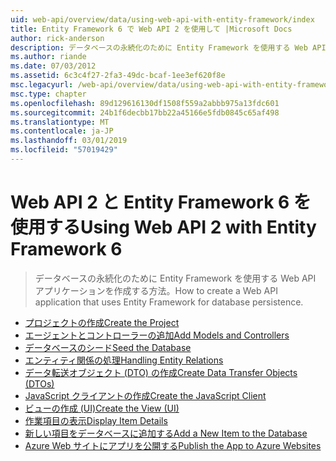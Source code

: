 ```yaml
---
uid: web-api/overview/data/using-web-api-with-entity-framework/index
title: Entity Framework 6 で Web API 2 を使用して |Microsoft Docs
author: rick-anderson
description: データベースの永続化のために Entity Framework を使用する Web API アプリケーションを作成する方法。
ms.author: riande
ms.date: 07/03/2012
ms.assetid: 6c3c4f27-2fa3-49dc-bcaf-1ee3ef620f8e
msc.legacyurl: /web-api/overview/data/using-web-api-with-entity-framework
msc.type: chapter
ms.openlocfilehash: 89d129616130df1508f559a2abbb975a13fdc601
ms.sourcegitcommit: 24b1f6decbb17bb22a45166e5fdb0845c65af498
ms.translationtype: MT
ms.contentlocale: ja-JP
ms.lasthandoff: 03/01/2019
ms.locfileid: "57019429"
---
```

<a name="using-web-api-2-with-entity-framework-6"></a><span data-ttu-id="89f25-103">Web API 2 と Entity Framework 6 を使用する</span><span class="sxs-lookup"><span data-stu-id="89f25-103">Using Web API 2 with Entity Framework 6</span></span>
====================
> <span data-ttu-id="89f25-104">データベースの永続化のために Entity Framework を使用する Web API アプリケーションを作成する方法。</span><span class="sxs-lookup"><span data-stu-id="89f25-104">How to create a Web API application that uses Entity Framework for database persistence.</span></span>


- [<span data-ttu-id="89f25-105">プロジェクトの作成</span><span class="sxs-lookup"><span data-stu-id="89f25-105">Create the Project</span></span>](part-1.md)
- [<span data-ttu-id="89f25-106">エージェントとコントローラーの追加</span><span class="sxs-lookup"><span data-stu-id="89f25-106">Add Models and Controllers</span></span>](part-2.md)
- [<span data-ttu-id="89f25-107">データベースのシード</span><span class="sxs-lookup"><span data-stu-id="89f25-107">Seed the Database</span></span>](part-3.md)
- [<span data-ttu-id="89f25-108">エンティティ関係の処理</span><span class="sxs-lookup"><span data-stu-id="89f25-108">Handling Entity Relations</span></span>](part-4.md)
- [<span data-ttu-id="89f25-109">データ転送オブジェクト (DTO) の作成</span><span class="sxs-lookup"><span data-stu-id="89f25-109">Create Data Transfer Objects (DTOs)</span></span>](part-5.md)
- [<span data-ttu-id="89f25-110">JavaScript クライアントの作成</span><span class="sxs-lookup"><span data-stu-id="89f25-110">Create the JavaScript Client</span></span>](part-6.md)
- [<span data-ttu-id="89f25-111">ビューの作成 (UI)</span><span class="sxs-lookup"><span data-stu-id="89f25-111">Create the View (UI)</span></span>](part-7.md)
- [<span data-ttu-id="89f25-112">作業項目の表示</span><span class="sxs-lookup"><span data-stu-id="89f25-112">Display Item Details</span></span>](part-8.md)
- [<span data-ttu-id="89f25-113">新しい項目をデータベースに追加する</span><span class="sxs-lookup"><span data-stu-id="89f25-113">Add a New Item to the Database</span></span>](part-9.md)
- [<span data-ttu-id="89f25-114">Azure Web サイトにアプリを公開する</span><span class="sxs-lookup"><span data-stu-id="89f25-114">Publish the App to Azure Websites</span></span>](part-10.md)
